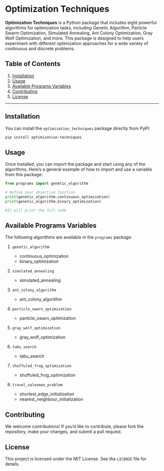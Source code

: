 
# Optimization Techniques

**Optimization Techniques** is a Python package that includes eight powerful algorithms for optimization tasks, including Genetic Algorithm, Particle Swarm Optimization, Simulated Annealing, Ant Colony Optimization, Gray Wolf Optimization, and more. This package is designed to help users experiment with different optimization approaches for a wide variety of continuous and discrete problems.

## Table of Contents

1. [Installation](#installation)
2. [Usage](#usage)
3. [Available Programs Variables](#available-algorithms)
4. [Contributing](#contributing)
5. [License](#license)

---

## Installation

You can install the `optimization_techniques` package directly from PyPI:

```bash
pip install optimization-techniques
```

## Usage

Once installed, you can import the package and start using any of the algorithms. Here’s a general example of how to import and use a variable from this package:

```python
from programs import genetic_algorithm

# Define your objective function
print(genetic_algorithm.continuous_optimization)
print(genetic_algorithm.binary_optimization)

#It will print the full code
```

## Available Programs Variables

The following algorithms are available in the `programs` package:

1. `genetic_algorithm`
   - continuous_optimization
   - binary_optimization

2. `simulated_annealing`
   - simulated_annealing

3. `ant_colony_algorithm`
   - ant_colony_algorithm

4. `particle_swarn_optimization`
   - particle_swarn_optimization

5. `gray_wolf_optimization`
   - gray_wolf_optimization

6. `tabu_search`
   - tabu_search

7. `shuffuled_frog_optimization`
   - shuffuled_frog_optimization

8. `travel_salesman_problem`
   - shortest_edge_initialization
   - nearest_neighbour_initialization


## Contributing

We welcome contributions! If you’d like to contribute, please fork the repository, make your changes, and submit a pull request. 

## License

This project is licensed under the MIT License. See the `LICENSE` file for details.

